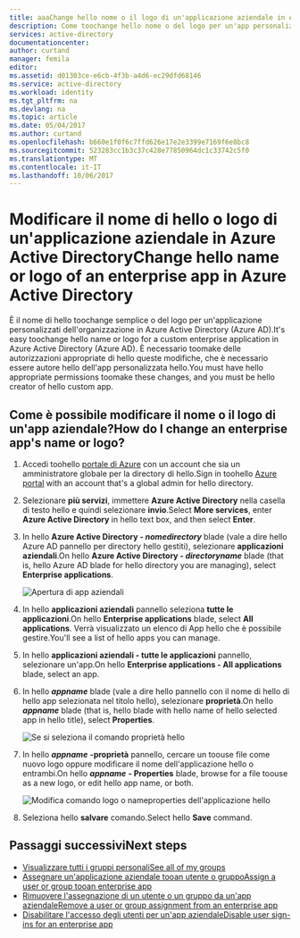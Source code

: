```yaml
---
title: aaaChange hello nome o il logo di un'applicazione aziendale in Azure Active Directory | Documenti Microsoft
description: Come toochange hello nome o del logo per un'app personalizzati dell'organizzazione in Azure Active Directory
services: active-directory
documentationcenter: 
author: curtand
manager: femila
editor: 
ms.assetid: d01303ce-e6cb-4f3b-a4d6-ec29dfd68146
ms.service: active-directory
ms.workload: identity
ms.tgt_pltfrm: na
ms.devlang: na
ms.topic: article
ms.date: 05/04/2017
ms.author: curtand
ms.openlocfilehash: b660e1f0f6c7ffd626e17e2e3399e7169f6e8bc8
ms.sourcegitcommit: 523283cc1b3c37c428e77850964dc1c33742c5f0
ms.translationtype: MT
ms.contentlocale: it-IT
ms.lasthandoff: 10/06/2017
---
```

# <a name="change-hello-name-or-logo-of-an-enterprise-app-in-azure-active-directory"></a><span data-ttu-id="43b59-103">Modificare il nome di hello o logo di un'applicazione aziendale in Azure Active Directory</span><span class="sxs-lookup"><span data-stu-id="43b59-103">Change hello name or logo of an enterprise app in Azure Active Directory</span></span>
<span data-ttu-id="43b59-104">È il nome di hello toochange semplice o del logo per un'applicazione personalizzati dell'organizzazione in Azure Active Directory (Azure AD).</span><span class="sxs-lookup"><span data-stu-id="43b59-104">It's easy toochange hello name or logo for a custom enterprise application in Azure Active Directory (Azure AD).</span></span> <span data-ttu-id="43b59-105">È necessario toomake delle autorizzazioni appropriate di hello queste modifiche, che è necessario essere autore hello dell'app personalizzata hello.</span><span class="sxs-lookup"><span data-stu-id="43b59-105">You must have hello appropriate permissions toomake these changes, and you must be hello creator of hello custom app.</span></span>

## <a name="how-do-i-change-an-enterprise-apps-name-or-logo"></a><span data-ttu-id="43b59-106">Come è possibile modificare il nome o il logo di un'app aziendale?</span><span class="sxs-lookup"><span data-stu-id="43b59-106">How do I change an enterprise app's name or logo?</span></span>
1. <span data-ttu-id="43b59-107">Accedi toohello [portale di Azure](https://portal.azure.com) con un account che sia un amministratore globale per la directory di hello.</span><span class="sxs-lookup"><span data-stu-id="43b59-107">Sign in toohello [Azure portal](https://portal.azure.com) with an account that's a global admin for hello directory.</span></span>
2. <span data-ttu-id="43b59-108">Selezionare **più servizi**, immettere **Azure Active Directory** nella casella di testo hello e quindi selezionare **invio**.</span><span class="sxs-lookup"><span data-stu-id="43b59-108">Select **More services**, enter **Azure Active Directory** in hello text box, and then select **Enter**.</span></span>
3. <span data-ttu-id="43b59-109">In hello **Azure Active Directory - *nomedirectory***  blade (vale a dire hello Azure AD pannello per directory hello gestiti), selezionare **applicazioni aziendali**.</span><span class="sxs-lookup"><span data-stu-id="43b59-109">On hello **Azure Active Directory - *directoryname*** blade (that is, hello Azure AD blade for hello directory you are managing), select **Enterprise applications**.</span></span>

    ![Apertura di app aziendali](./media/active-directory-coreapps-change-app-logo-azure-portal/open-enterprise-apps.png)
4. <span data-ttu-id="43b59-111">In hello **applicazioni aziendali** pannello seleziona **tutte le applicazioni**.</span><span class="sxs-lookup"><span data-stu-id="43b59-111">On hello **Enterprise applications** blade, select **All applications**.</span></span> <span data-ttu-id="43b59-112">Verrà visualizzato un elenco di App hello che è possibile gestire.</span><span class="sxs-lookup"><span data-stu-id="43b59-112">You'll see a list of hello apps you can manage.</span></span>
5. <span data-ttu-id="43b59-113">In hello **applicazioni aziendali - tutte le applicazioni** pannello, selezionare un'app.</span><span class="sxs-lookup"><span data-stu-id="43b59-113">On hello **Enterprise applications - All applications** blade, select an app.</span></span>
6. <span data-ttu-id="43b59-114">In hello ***appname*** blade (vale a dire hello pannello con il nome di hello di hello app selezionata nel titolo hello), selezionare **proprietà**.</span><span class="sxs-lookup"><span data-stu-id="43b59-114">On hello ***appname*** blade (that is, hello blade with hello name of hello selected app in hello title), select **Properties**.</span></span>

    ![Se si seleziona il comando proprietà hello](./media/active-directory-coreapps-change-app-logo-azure-portal/select-app.png)
7. <span data-ttu-id="43b59-116">In hello ***appname*** **-proprietà** pannello, cercare un toouse file come nuovo logo oppure modificare il nome dell'applicazione hello o entrambi.</span><span class="sxs-lookup"><span data-stu-id="43b59-116">On hello ***appname*** **- Properties** blade, browse for a file toouse as a new logo, or edit hello app name, or both.</span></span>

    ![Modifica comando logo o nameproperties dell'applicazione hello](./media/active-directory-coreapps-change-app-logo-azure-portal/change-logo.png)
8. <span data-ttu-id="43b59-118">Seleziona hello **salvare** comando.</span><span class="sxs-lookup"><span data-stu-id="43b59-118">Select hello **Save** command.</span></span>

## <a name="next-steps"></a><span data-ttu-id="43b59-119">Passaggi successivi</span><span class="sxs-lookup"><span data-stu-id="43b59-119">Next steps</span></span>
* [<span data-ttu-id="43b59-120">Visualizzare tutti i gruppi personali</span><span class="sxs-lookup"><span data-stu-id="43b59-120">See all of my groups</span></span>](active-directory-groups-view-azure-portal.md)
* [<span data-ttu-id="43b59-121">Assegnare un'applicazione aziendale tooan utente o gruppo</span><span class="sxs-lookup"><span data-stu-id="43b59-121">Assign a user or group tooan enterprise app</span></span>](active-directory-coreapps-assign-user-azure-portal.md)
* [<span data-ttu-id="43b59-122">Rimuovere l'assegnazione di un utente o un gruppo da un'app aziendale</span><span class="sxs-lookup"><span data-stu-id="43b59-122">Remove a user or group assignment from an enterprise app</span></span>](active-directory-coreapps-remove-assignment-azure-portal.md)
* [<span data-ttu-id="43b59-123">Disabilitare l'accesso degli utenti per un'app aziendale</span><span class="sxs-lookup"><span data-stu-id="43b59-123">Disable user sign-ins for an enterprise app</span></span>](active-directory-coreapps-disable-app-azure-portal.md)
